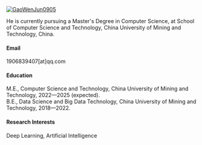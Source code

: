 

[![GaoWenJun0905](https://img.shields.io/badge/senli1073-github-blue?logo=github)](https://github.com/senli1073)

He is currently pursuing a Master's Degree in Computer Science, at School of Computer Science and Technology, China University of Mining and Technology, China.

#### Email
1906839407[at]qq.com

#### Education
M.E., Computer Science and Technology, China University of Mining and Technology, 2022—2025 (expected).\
B.E., Data Science and Big Data Technology, China University of Mining and Technology, 2018—2022.

#### Research Interests
Deep Learning, Artificial Intelligence

